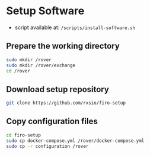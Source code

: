 # Setup Software

- script available at: `/scripts/install-software.sh`

## Prepare the working directory
```sh
sudo mkdir /rover
sudo mkdir /rover/exchange
cd /rover
```

## Download setup repository
```sh
git clone https://github.com/rxsio/firo-setup
```

## Copy configuration files
```sh
cd firo-setup
sudo cp docker-compose.yml /rover/docker-compose.yml
sudo cp -r configuration /rover
```